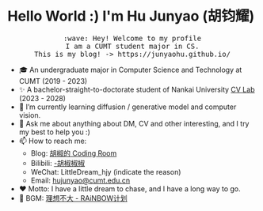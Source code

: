 # Hello World :) I'm Hu Junyao (胡钧耀)

<p align="center">
<!--   <a href="https://git.io/typing-svg"><img src="https://readme-typing-svg.demolab.com?font=Ma+Shan+Zheng&pause=1000&color=417BF7&center=true&vCenter=true&width=435&height=30&lines=%E7%90%86%E6%83%B3%E4%B8%8D%E5%A4%A7%EF%BC%8C%E8%B7%AF%E8%BF%98%E5%BE%88%E8%BF%9C" alt="Typing SVG" /></a><br> -->
  <samp>
    :wave: Hey! Welcome to my profile
    <br>I am a CUMT student major in CS.
    <br>This is my blog! -> https://junyaohu.github.io/
  </samp>
<br>
</p>

- 🎓 An undergraduate major in Computer Science and Technology at CUMT (2019 - 2023)
- ✨ A bachelor-straight-to-doctorate student of Nankai University <a href="https://cv.nankai.edu.cn/">CV Lab</a> (2023 - 2028)
- 🌱 I’m currently learning diffusion / generative model and computer vision.
- 💬 Ask me about anything about DM, CV and other interesting, and I try my best to help you :)
- 📫 How to reach me: 
  - Blog: <a href="https://junyaohu.github.io/">胡椒的 Coding Room</a>
  - Bilibili: <a href="https://space.bilibili.com/2042113">-胡椒椒椒</a>
  - WeChat: LittleDream_hjy (indicate the reason)
  - Email: hujunyao@cumt.edu.cn
- ❤️ Motto: I have a little dream to chase, and I have a long way to go.
- 🎵 BGM: <a href="https://music.163.com/#/song?id=465921645">理想不大 - RAiNBOW计划</a> 
